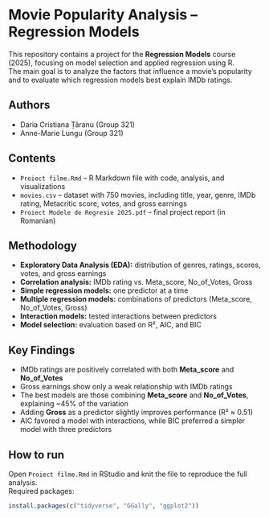 # Movie Popularity Analysis – Regression Models

This repository contains a project for the **Regression Models** course (2025), focusing on model selection and applied regression using R.  
The main goal is to analyze the factors that influence a movie’s popularity and to evaluate which regression models best explain IMDb ratings.

## Authors
- Daria Cristiana Țăranu (Group 321)  
- Anne-Marie Lungu (Group 321)  

## Contents
- `Proiect filme.Rmd` – R Markdown file with code, analysis, and visualizations  
- `movies.csv` – dataset with 750 movies, including title, year, genre, IMDb rating, Metacritic score, votes, and gross earnings  
- `Proiect Modele de Regresie 2025.pdf` – final project report (in Romanian)  

## Methodology
- **Exploratory Data Analysis (EDA):** distribution of genres, ratings, scores, votes, and gross earnings  
- **Correlation analysis:** IMDb rating vs. Meta_score, No_of_Votes, Gross  
- **Simple regression models:** one predictor at a time  
- **Multiple regression models:** combinations of predictors (Meta_score, No_of_Votes, Gross)  
- **Interaction models:** tested interactions between predictors  
- **Model selection:** evaluation based on R², AIC, and BIC  

## Key Findings
- IMDb ratings are positively correlated with both **Meta_score** and **No_of_Votes**  
- Gross earnings show only a weak relationship with IMDb ratings  
- The best models are those combining **Meta_score** and **No_of_Votes**, explaining ~45% of the variation  
- Adding **Gross** as a predictor slightly improves performance (R² ≈ 0.51)  
- AIC favored a model with interactions, while BIC preferred a simpler model with three predictors  

## How to run
Open `Proiect filme.Rmd` in RStudio and knit the file to reproduce the full analysis.  
Required packages:  
```R
install.packages(c("tidyverse", "GGally", "ggplot2"))
